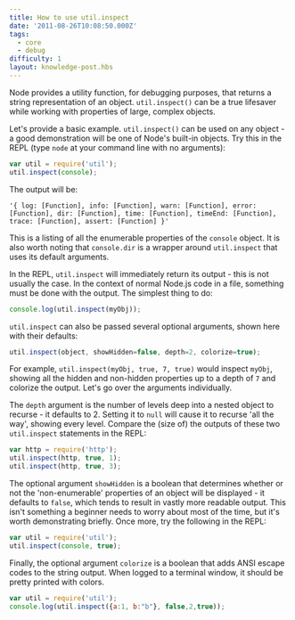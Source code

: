 ```yaml
---
title: How to use util.inspect
date: '2011-08-26T10:08:50.000Z'
tags:
  - core
  - debug
difficulty: 1
layout: knowledge-post.hbs
---
```


Node provides a utility function, for debugging purposes, that returns a string representation of an object.  `util.inspect()` can be a true lifesaver while working with properties of large, complex objects.

Let's provide a basic example. `util.inspect()` can be used on any object - a good demonstration will be one of Node's built-in objects.  Try this in the REPL (type `node` at your command line with no arguments):

```javascript
var util = require('util');
util.inspect(console);
```

The output will be:

```
'{ log: [Function], info: [Function], warn: [Function], error: [Function], dir: [Function], time: [Function], timeEnd: [Function], trace: [Function], assert: [Function] }'
```

This is a listing of all the enumerable properties of the `console` object.  It is also worth noting that `console.dir` is a wrapper around `util.inspect` that uses its default arguments.

In the REPL, `util.inspect` will immediately return its output - this is not usually the case.  In the context of normal Node.js code in a file, something must be done with the output.  The simplest thing to do:

```javascript
console.log(util.inspect(myObj));
```

`util.inspect` can also be passed several optional arguments, shown here with their defaults:

```javascript
util.inspect(object, showHidden=false, depth=2, colorize=true);
```

For example, `util.inspect(myObj, true, 7, true)` would inspect `myObj`, showing all the hidden and non-hidden properties up to a depth of `7` and colorize the output.  Let's go over the arguments individually.

The `depth` argument is the number of levels deep into a nested object to recurse - it defaults to 2.  Setting it to `null` will cause it to recurse 'all the way', showing every level.  Compare the (size of) the outputs of these two `util.inspect` statements in the REPL:

```javascript
var http = require('http');
util.inspect(http, true, 1);
util.inspect(http, true, 3);
```

The optional argument `showHidden` is a boolean that determines whether or not the 'non-enumerable' properties of an object will be displayed - it defaults to `false`, which tends to result in vastly more readable output.  This isn't something a beginner needs to worry about most of the time, but it's worth demonstrating briefly.  Once more, try the following in the REPL:

```javascript
var util = require('util');
util.inspect(console, true);
```

Finally, the optional argument `colorize` is a boolean that adds ANSI escape codes to the string output. When logged to a terminal window, it should be pretty printed with colors.

```javascript
var util = require('util');
console.log(util.inspect({a:1, b:"b"}, false,2,true));
```
